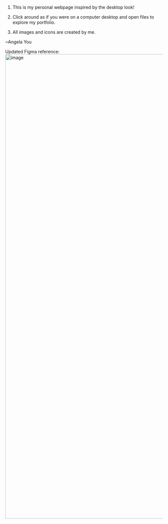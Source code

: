 

1. This is my personal webpage inspired by the desktop look! 

2. Click around as if you were on a computer desktop and open files to explore my portfolio.

3. All images and icons are created by me.

~Angela You

Updated Figma reference:
<img width="1179" height="1476" alt="image" src="https://github.com/user-attachments/assets/c990c491-baf2-4854-b944-791fd57d3d81" />

